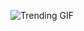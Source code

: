 ![Trending GIF](https://media0.giphy.com/media/v1.Y2lkPThiYjIxNzcyenpqcXF6aHVwY3o3bmZta3JxcWFpM3oxZGlkcnU0ZDdtYzl6Nnh0eCZlcD12MV9naWZzX3NlYXJjaCZjdD1n/MT5UUV1d4CXE2A37Dg/giphy.gif)
